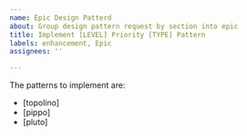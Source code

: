 ```yaml
---
name: Epic Design Patterd
about: Group design pattern request by section into epic
title: Implement [LEVEL] Priority [TYPE] Pattern
labels: enhancement, Epic
assignees: ''

---
```


The patterns to implement are:
- [topolino]
- [pippo]
- [pluto]
